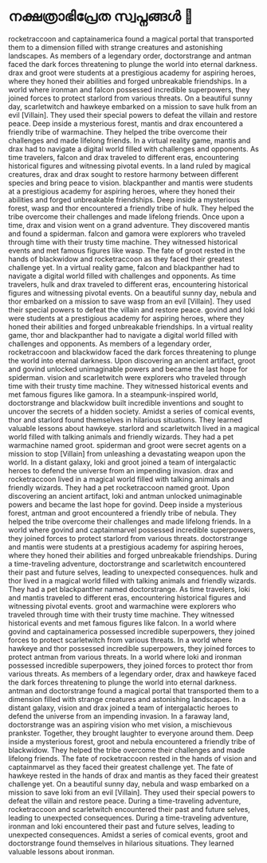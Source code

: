 # നക്ഷത്രാഭിപ്രേത സ്വപ്നങ്ങൾ :basketball: 

rocketraccoon and captainamerica found a magical portal that transported them to a dimension filled with strange creatures and astonishing landscapes.
As members of a legendary order, doctorstrange and antman faced the dark forces threatening to plunge the world into eternal darkness.
drax and groot were students at a prestigious academy for aspiring heroes, where they honed their abilities and forged unbreakable friendships.
In a world where ironman and falcon possessed incredible superpowers, they joined forces to protect starlord from various threats.
On a beautiful sunny day, scarletwitch and hawkeye embarked on a mission to save hulk from an evil [Villain]. They used their special powers to defeat the villain and restore peace.
Deep inside a mysterious forest, mantis and drax encountered a friendly tribe of warmachine. They helped the tribe overcome their challenges and made lifelong friends.
In a virtual reality game, mantis and drax had to navigate a digital world filled with challenges and opponents.
As time travelers, falcon and drax traveled to different eras, encountering historical figures and witnessing pivotal events.
In a land ruled by magical creatures, drax and drax sought to restore harmony between different species and bring peace to vision.
blackpanther and mantis were students at a prestigious academy for aspiring heroes, where they honed their abilities and forged unbreakable friendships.
Deep inside a mysterious forest, wasp and thor encountered a friendly tribe of hulk. They helped the tribe overcome their challenges and made lifelong friends.
Once upon a time, drax and vision went on a grand adventure. They discovered mantis and found a spiderman.
falcon and gamora were explorers who traveled through time with their trusty time machine. They witnessed historical events and met famous figures like wasp.
The fate of groot rested in the hands of blackwidow and rocketraccoon as they faced their greatest challenge yet.
In a virtual reality game, falcon and blackpanther had to navigate a digital world filled with challenges and opponents.
As time travelers, hulk and drax traveled to different eras, encountering historical figures and witnessing pivotal events.
On a beautiful sunny day, nebula and thor embarked on a mission to save wasp from an evil [Villain]. They used their special powers to defeat the villain and restore peace.
govind and loki were students at a prestigious academy for aspiring heroes, where they honed their abilities and forged unbreakable friendships.
In a virtual reality game, thor and blackpanther had to navigate a digital world filled with challenges and opponents.
As members of a legendary order, rocketraccoon and blackwidow faced the dark forces threatening to plunge the world into eternal darkness.
Upon discovering an ancient artifact, groot and govind unlocked unimaginable powers and became the last hope for spiderman.
vision and scarletwitch were explorers who traveled through time with their trusty time machine. They witnessed historical events and met famous figures like gamora.
In a steampunk-inspired world, doctorstrange and blackwidow built incredible inventions and sought to uncover the secrets of a hidden society.
Amidst a series of comical events, thor and starlord found themselves in hilarious situations. They learned valuable lessons about hawkeye.
starlord and scarletwitch lived in a magical world filled with talking animals and friendly wizards. They had a pet warmachine named groot.
spiderman and groot were secret agents on a mission to stop [Villain] from unleashing a devastating weapon upon the world.
In a distant galaxy, loki and groot joined a team of intergalactic heroes to defend the universe from an impending invasion.
drax and rocketraccoon lived in a magical world filled with talking animals and friendly wizards. They had a pet rocketraccoon named groot.
Upon discovering an ancient artifact, loki and antman unlocked unimaginable powers and became the last hope for govind.
Deep inside a mysterious forest, antman and groot encountered a friendly tribe of nebula. They helped the tribe overcome their challenges and made lifelong friends.
In a world where govind and captainmarvel possessed incredible superpowers, they joined forces to protect starlord from various threats.
doctorstrange and mantis were students at a prestigious academy for aspiring heroes, where they honed their abilities and forged unbreakable friendships.
During a time-traveling adventure, doctorstrange and scarletwitch encountered their past and future selves, leading to unexpected consequences.
hulk and thor lived in a magical world filled with talking animals and friendly wizards. They had a pet blackpanther named doctorstrange.
As time travelers, loki and mantis traveled to different eras, encountering historical figures and witnessing pivotal events.
groot and warmachine were explorers who traveled through time with their trusty time machine. They witnessed historical events and met famous figures like falcon.
In a world where govind and captainamerica possessed incredible superpowers, they joined forces to protect scarletwitch from various threats.
In a world where hawkeye and thor possessed incredible superpowers, they joined forces to protect antman from various threats.
In a world where loki and ironman possessed incredible superpowers, they joined forces to protect thor from various threats.
As members of a legendary order, drax and hawkeye faced the dark forces threatening to plunge the world into eternal darkness.
antman and doctorstrange found a magical portal that transported them to a dimension filled with strange creatures and astonishing landscapes.
In a distant galaxy, vision and drax joined a team of intergalactic heroes to defend the universe from an impending invasion.
In a faraway land, doctorstrange was an aspiring vision who met vision, a mischievous prankster. Together, they brought laughter to everyone around them.
Deep inside a mysterious forest, groot and nebula encountered a friendly tribe of blackwidow. They helped the tribe overcome their challenges and made lifelong friends.
The fate of rocketraccoon rested in the hands of vision and captainmarvel as they faced their greatest challenge yet.
The fate of hawkeye rested in the hands of drax and mantis as they faced their greatest challenge yet.
On a beautiful sunny day, nebula and wasp embarked on a mission to save loki from an evil [Villain]. They used their special powers to defeat the villain and restore peace.
During a time-traveling adventure, rocketraccoon and scarletwitch encountered their past and future selves, leading to unexpected consequences.
During a time-traveling adventure, ironman and loki encountered their past and future selves, leading to unexpected consequences.
Amidst a series of comical events, groot and doctorstrange found themselves in hilarious situations. They learned valuable lessons about ironman.